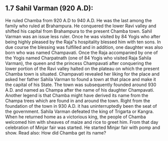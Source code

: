 ## 1.7 Sahil Varman (920 A.D):
He ruled Chamba from 920 A.D to 940 A.D.
He was the last among the family who ruled at Brahampura.
He conquered the lower Ravi valley and shifted his capital from Brahampura to the present Chamba town.
Sahil Varman was an issue less ruler.
Once he was visited by 84 Yogis who after being highly pleased by the Raja‟s hospitality blessed him with ten sons.
In due course the blessing was fulfilled and in addition, one daughter was also born who was named Champavati.
Once the Raja accompanied by one of the Yogis named Charpatnath (one of 84 Yogis who visited Raja Sahila Varman), the queen and the princess Champavati after conquering the lower portion of the Ravi valley halted on the plateau on which the present Chamba town is situated.
Champavati revealed her liking for the place and asked her father Sahila Varman to found a town at that place and make it the capital of his State.
The town was subsequently founded around 930 A.D. and named as Champa after the name of his daughter Champavati.
Another legend is that Chamba might have derived its name from the Champa trees which are found in and around the town. Right from the foundation of the town in 930 A.D. it has uninterruptedly been the seat of the government.
Sahila Varman defeated the king of Trigarta or Kangra. When he returned home as a victorious king, the people of Chamba welcomed him with sheaves of maize and rice to greet him. From that day celebration of Minjar fair was started. He started Minjar fair with pomp and show.
Read also: How did Chamba get its name?